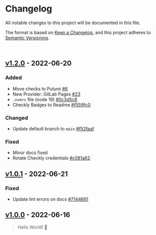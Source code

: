 # Changelog
All notable changes to this project will be documented in this file.

The format is based on [Keep a Changelog](https://keepachangelog.com/en/1.0.0/),
and this project adheres to [Semantic Versioning](https://semver.org/spec/v2.0.0.html).

<br>

## [v1.2.0](https://github.com/checkly/jamstack-deploy/tree/v1.2.0) - 2022-06-20

### Added
- Move checks to Pulumi [#6](https://github.com/checkly/jamstack-deploy/issues/6)
- New Provider: GitLab Pages [#23](https://github.com/checkly/jamstack-deploy/issues/23)
- `.nvmrc` file (node 16) [#0c3d5c8](https://github.com/checkly/jamstack-deploy/commit/0c3d5c8a33ebe84fa7289c3ba6c928d443d19908)
- Checkly Badges to Readme [#f559fc0](https://github.com/checkly/jamstack-deploy/commit/f559fc01982ec530e53ccab368365d5bcec60879)

### Changed
- Update default branch to `main` [#f52faaf](https://github.com/checkly/jamstack-deploy/commit/f52faaf6d3678d3c20f9b43f4f1f83f9a02bed6a)

### Fixed
- Minor docs fixed
- Rotate Checkly credentials [#c081a62](https://github.com/checkly/jamstack-deploy/commit/c081a62d351a2fa5493540b855399ff6ae34c799)

## [v1.0.1](https://github.com/checkly/pulumi-checkly/releases/tag/v1.0.1) - 2022-06-21

### Fixed
- Update lint errors on docs [#7144661](https://github.com/checkly/pulumi-checkly/commit/714466136478e4e42c2e4664cf5e82ee59e189c6)

## [v1.0.0](https://github.com/checkly/pulumi-checkly/releases/tag/v1.0.0) - 2022-06-16

> Hello World! 👋
